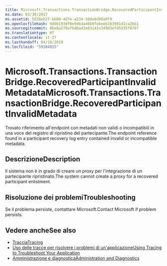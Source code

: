 ```yaml
---
title: Microsoft.Transactions.TransactionBridge.RecoveredParticipantInvalidMetadata
ms.date: 03/30/2017
ms.assetid: 5d38eb27-bb00-4d7e-a234-50de8d90a0f9
ms.openlocfilehash: 9d9b193df0e9db4a46b0febeeb183981d1ca2bb1
ms.sourcegitcommit: 0be8a279af6d8a43e03141e349d3efd5d35f8767
ms.translationtype: HT
ms.contentlocale: it-IT
ms.lasthandoff: 04/18/2019
ms.locfileid: "59184015"
---
```

# <a name="microsofttransactionstransactionbridgerecoveredparticipantinvalidmetadata"></a><span data-ttu-id="46d79-102">Microsoft.Transactions.TransactionBridge.RecoveredParticipantInvalidMetadata</span><span class="sxs-lookup"><span data-stu-id="46d79-102">Microsoft.Transactions.TransactionBridge.RecoveredParticipantInvalidMetadata</span></span>
<span data-ttu-id="46d79-103">Trovato riferimento all'endpoint con metadati non validi o incompatibili in una voce del registro di ripristino del partecipante.</span><span class="sxs-lookup"><span data-stu-id="46d79-103">The endpoint reference found in a participant recovery log entry contained invalid or incompatible metadata.</span></span>  
  
## <a name="description"></a><span data-ttu-id="46d79-104">Descrizione</span><span class="sxs-lookup"><span data-stu-id="46d79-104">Description</span></span>  
 <span data-ttu-id="46d79-105">Il sistema non è in grado di creare un proxy per l'integrazione di un partecipante ripristinato.</span><span class="sxs-lookup"><span data-stu-id="46d79-105">The system cannot create a proxy for a recovered participant enlistment.</span></span>  
  
## <a name="troubleshooting"></a><span data-ttu-id="46d79-106">Risoluzione dei problemi</span><span class="sxs-lookup"><span data-stu-id="46d79-106">Troubleshooting</span></span>  
 <span data-ttu-id="46d79-107">Se il problema persiste, contattare Microsoft.</span><span class="sxs-lookup"><span data-stu-id="46d79-107">Contact Microsoft if problem persists.</span></span>  
  
## <a name="see-also"></a><span data-ttu-id="46d79-108">Vedere anche</span><span class="sxs-lookup"><span data-stu-id="46d79-108">See also</span></span>

- [<span data-ttu-id="46d79-109">Traccia</span><span class="sxs-lookup"><span data-stu-id="46d79-109">Tracing</span></span>](../../../../../docs/framework/wcf/diagnostics/tracing/index.md)
- [<span data-ttu-id="46d79-110">Uso delle tracce per risolvere i problemi di un'applicazione</span><span class="sxs-lookup"><span data-stu-id="46d79-110">Using Tracing to Troubleshoot Your Application</span></span>](../../../../../docs/framework/wcf/diagnostics/tracing/using-tracing-to-troubleshoot-your-application.md)
- [<span data-ttu-id="46d79-111">Amministrazione e diagnostica</span><span class="sxs-lookup"><span data-stu-id="46d79-111">Administration and Diagnostics</span></span>](../../../../../docs/framework/wcf/diagnostics/index.md)

